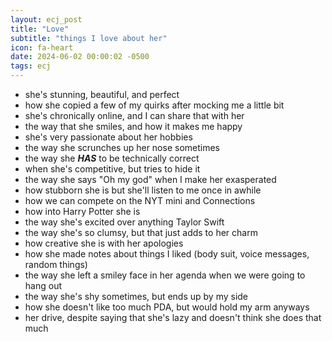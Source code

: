 ```yaml
---
layout: ecj_post
title: "Love"
subtitle: "things I love about her"
icon: fa-heart
date: 2024-06-02 00:00:02 -0500
tags: ecj
---
```


- she's stunning, beautiful, and perfect
- how she copied a few of my quirks after mocking me a little bit
- she's chronically online, and I can share that with her
- the way that she smiles, and how it makes me happy
- she's very passionate about her hobbies
- the way she scrunches up her nose sometimes
- the way she **_HAS_** to be technically correct
- when she's competitive, but tries to hide it
- the way she says "Oh my god" when I make her exasperated
- how stubborn she is but she'll listen to me once in awhile
- how we can compete on the NYT mini and Connections
- how into Harry Potter she is
- the way she's excited over anything Taylor Swift
- the way she's so clumsy, but that just adds to her charm
- how creative she is with her apologies
- how she made notes about things I liked (body suit, voice messages, random things)
- the way she left a smiley face in her agenda when we were going to hang out
- the way she's shy sometimes, but ends up by my side
- how she doesn't like too much PDA, but would hold my arm anyways
- her drive, despite saying that she's lazy and doesn't think she does that much
